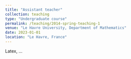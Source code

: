 ```yaml
---
title: "Assistant teacher"
collection: teaching
type: "Undergraduate course"
permalink: /teaching/2014-spring-teaching-1
venue: "Le Havre University, Department of Mathematics"
date: 2023-01-01
location: "Le Havre, France"
---
```


Latex, ...

